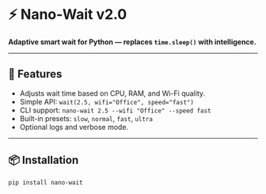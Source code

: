 # ⚡ Nano-Wait v2.0

**Adaptive smart wait for Python — replaces `time.sleep()` with intelligence.**

---

## 🚀 Features
- Adjusts wait time based on CPU, RAM, and Wi-Fi quality.
- Simple API: `wait(2.5, wifi="Office", speed="fast")`
- CLI support: `nano-wait 2.5 --wifi "Office" --speed fast`
- Built-in presets: `slow`, `normal`, `fast`, `ultra`
- Optional logs and verbose mode.

---

## 📦 Installation
```bash
pip install nano-wait

